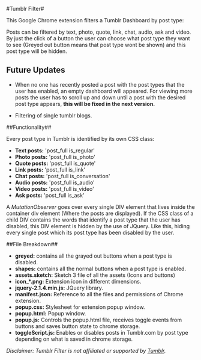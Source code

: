 #Tumblr Filter#

This Google Chrome extension filters a Tumblr Dashboard by post type:

Posts can be filtered by text, photo, quote, link, chat, audio, ask
and video. By just the click of a button the user can choose what post
type they want to see (Greyed out button means that post type wont be
shown) and this post type will be hidden.


## Future Updates ##

- When no one has recently posted a post with the post
  types that the user has enabled, an empty dashboard
  will appeared. For viewing more posts the user has to
  scroll up and down until a post with the desired post
  type appears, **this will be fixed in the next version.**

- Filtering of single tumblr blogs.


##Functionality##

Every post type in Tumblr is identified by its own CSS class:

- **Text posts:**     'post_full is_regular'
- **Photo posts:**    'post_full is_photo'
- **Quote posts:**    'post_full is_quote'
- **Link posts:**     'post_full is_link'
- **Chat posts:**     'post_full is_conversation'
- **Audio posts:**    'post_full is_audio'
- **Video posts:**    'post_full is_video'
- **Ask posts:**      'post_full is_ask'


A *MutationObserver* goes over every single DIV element that lives inside the
container div element (Where the posts are displayed). If the CSS class
of a child DIV contains the words that identify a post type that the user 
has disabled, this DIV element is hidden by the use of JQuery. Like this,
hiding every single post which its post type has been disabled by the user.


##File Breakdown##
- **greyed:** contains all the grayed out buttons when a post type is disabled.
- **shapes:** contains all the normal buttons when a post type is enabled.
- **assets.sketch:** Sketch 3 file of all the assets (Icons and buttons)
- **icon_*.png:** Extension icon in different dimensions.
- **jquery-2.1.4.min.js:** JQuery library.
- **manifest.json:** Reference to all the files and permissions of Chrome extension.
- **popup.css:** Stylesheet for extension popup window.
- **popup.html:** Popup window.
- **popup.js:** Controls the popup.html file, receives toggle events from buttons and saves button state to chrome storage.
- **toggleScript.js:** Enables or disables posts in Tumblr.com by post type depending on what is saved in chrome storage.


*Disclaimer: Tumblr Filter is not affiliated or supported by <a href="www.tumblr.com">Tumblr</a>.* 

